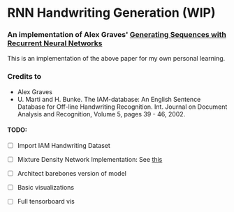 # RNN Handwriting Generation (WIP)
### An implementation of Alex Graves' [Generating Sequences with Recurrent Neural Networks](https://arxiv.org/pdf/1308.0850.pdf)

This is an implementation of the above paper for my own personal learning.

### Credits to
* Alex Graves
* U. Marti and H. Bunke. The IAM-database: An English Sentence Database for Off-line Handwriting Recognition. Int. Journal on Document Analysis and Recognition, Volume 5, pages 39 - 46, 2002.

#### TODO:
- [ ] Import IAM Handwriting Dataset
- [ ] Mixture Density Network Implementation: See [this](http://blog.otoro.net/2015/11/24/mixture-density-networks-with-tensorflow/)
- [ ] Architect barebones version of model
- [ ] Basic visualizations
- [ ] Full tensorboard vis


